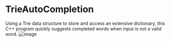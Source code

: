# TrieAutoCompletion
Using a Trie data structure to store and access an extensive dictionary, this C++ program quickly suggests completed words when input is not a valid word.
![image](https://github.com/user-attachments/assets/058123b0-775b-45b3-8d26-0b05995edd44)
